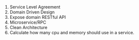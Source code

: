 1. Service Level Agreement
2. Domain Driven Design
3. Expose domain RESTful API
4. Microservice/RPC
5. Clean Architecture
6. Calculate how many cpu and memory should use in a service.
